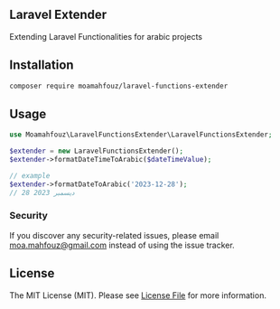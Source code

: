 ## Laravel Extender

Extending Laravel Functionalities for arabic projects

## Installation

```bash
composer require moamahfouz/laravel-functions-extender
```

## Usage

```php 
use Moamahfouz\LaravelFunctionsExtender\LaravelFunctionsExtender;

$extender = new LaravelFunctionsExtender();
$extender->formatDateTimeToArabic($dateTimeValue);

// example
$extender->formatDateToArabic('2023-12-28'); 
// 28 ديسمبر 2023 

```

### Security

If you discover any security-related issues, please email [moa.mahfouz@gmail.com](mailto:moa.mahfouz@gmail.com) instead of using the issue tracker.


## License

The MIT License (MIT). Please see [License File](LICENSE.md) for more information.
